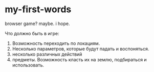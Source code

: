 # my-first-words
browser game? maybe. i hope.

Что должно быть в игре:
1) Возможность переходить по локациям.
2) Несколько параметров, которые будут падать и воспоняться.
3) несколько различных действий
4) предметы. Возможность класть их на землю, подбираться и использовать.